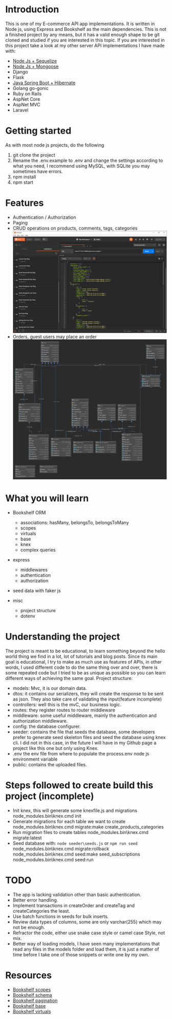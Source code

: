 # Introduction
This is one of my E-commerce API app implementations. It is written in Node js, using Express and Bookshelf as the main dependencies.
This is not a finished project by any means, but it has a valid enough shape to be git cloned and studied if you are interested in this topic.
If you are interested in this project take a look at my other server API implementations I have made with:

- [Node Js + Sequelize](https://github.com/melardev/ApiEcomSequelizeExpress)
- [Node Js + Mongoose](https://github.com/melardev/ApiEcomMongooseExpress)
- Django
- Flask
- [Java Spring Boot + Hibernate](https://github.com/melardev/SBootApiEcomMVCHibernate)
- Golang go-gonic
- Ruby on Rails
- AspNet Core
- AspNet MVC
- Laravel

# Getting started
As with most node js projects, do the following
1. git clone the project
2. Rename the .env.example to .env and change the settings according to what you need, I recommend using MySQL, with SQLite you may sometimes have errors.
3. npm install
4. npm start


# Features
- Authentication / Authorization
- Paging
- CRUD operations on products, comments, tags, categories
![Fetching products page](./github_images/postman.png)
- Orders, guest users may place an order
![Database diagram](./github_images/db_structure.png)

# What you will learn
- Bookshelf ORM
    - associations: hasMany, belongsTo, belongsToMany
    - scopes
    - virtuals
    - base
    - knex
    - complex queries
- express
    - middlewares
    - authentication
    - authorization
- seed data with faker js

- misc
    - project structure
    - dotenv


# Understanding the project
The project is meant to be educational, to learn something beyond the hello world thing we find in a lot, lot of 
tutorials and blog posts. Since its main goal is educational, I try to make as much use as features of APIs, in other
words, I used different code to do the same thing over and over, there is some repeated code but I tried to be as unique
as possible so you can learn different ways of achieving the same goal.
Project structure:
- models: Mvc, it is our domain data.
- dtos: it contains our serializers, they will create the response to be sent as json. They also take care of validating the input(feature incomplete)
- controllers: well this is the mvC, our business logic.
- routes: they register routes to router middleware
- middleware: some useful middleware, mainly the authentication and authorization middleware.
- config: the database configurer.
- seeder: contains the file that seeds the database, some developers prefer to generate seed skeleton files and seed the database using knex cli.
I did not in this case, in the future I will have in my Github page a project like this one but only using Knex.
- .env the env file from where to populate the process.env node js environment variable
- public: contains the uploaded files.

# Steps followed to create build this project (incomplete)

- Init knex, this will generate some knexfile.js and migrations 
node_modules\.bin\knex.cmd init
- Generate migrations for each table we want to create
node_modules\.bin\knex.cmd migrate:make create_products_categories
- Run migration files to create tables
node_modules\.bin\knex.cmd migrate:latest
- Seed database with:
`node seeder\seeds.js`
or
`npm run seed`
node_modules\.bin\knex.cmd migrate:rollback
node_modules\.bin\knex.cmd seed:make seed_subscriptions
node_modules\.bin\knex.cmd seed:run

# TODO
- The app is lacking validation other than basic authentication.
- Better error handling.
- Implement transactions in createOrder and createTag and createCategories the least.
- Use batch functions in seeds for bulk inserts.
- Review data types of columns, some are only varchar(255) which may not be enough.
- Refractor the code, either use snake case style or camel case Style, not mix.
- Better way of loading models, I have seen many implementations that read any files in the models folder and load them,
it is just a matter of time before I take one of those snippets or write one by my own.

# Resources
- [Bookshelf scopes](https://www.npmjs.com/package/bookshelf-scopes)
- [Bookshelf schema](https://bookshelf-schema.readthedocs.io/en/latest/scopes.html#default-scope)
- [Bookshelf pagination](https://github.com/bookshelf/bookshelf/wiki/Plugin:-Pagination)
- [Bookshelf base](https://www.npmjs.com/package/bookshelf-modelbase)
- [Bookshelf virtuals](https://github.com/bookshelf/bookshelf/wiki/Plugin:-Virtuals)